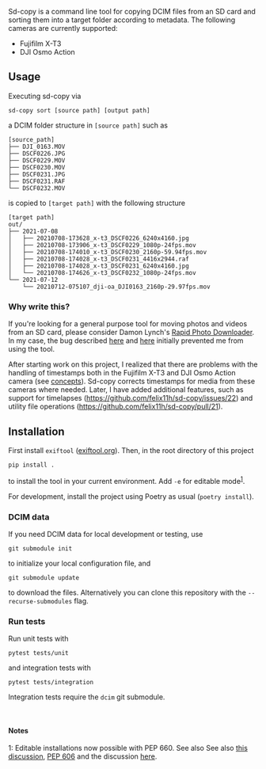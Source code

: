 
Sd-copy is a command line tool for copying DCIM files from an SD card and sorting them into a target folder according to metadata. The following cameras are currently supported:
* Fujifilm X-T3
* DJI Osmo Action


## Usage

Executing sd-copy via
```shell
sd-copy sort [source path] [output path]
```
a DCIM folder structure in `[source path]` such as
```shell
[source_path]
├── DJI_0163.MOV
├── DSCF0226.JPG
├── DSCF0229.MOV
├── DSCF0230.MOV
├── DSCF0231.JPG
├── DSCF0231.RAF
└── DSCF0232.MOV
```
is copied to `[target path]` with the following structure
````shell
[target path]
out/
├── 2021-07-08
│   ├── 20210708-173628_x-t3_DSCF0226_6240x4160.jpg
│   ├── 20210708-173906_x-t3_DSCF0229_1080p-24fps.mov
│   ├── 20210708-174010_x-t3_DSCF0230_2160p-59.94fps.mov
│   ├── 20210708-174028_x-t3_DSCF0231_4416x2944.raf
│   ├── 20210708-174028_x-t3_DSCF0231_6240x4160.jpg
│   └── 20210708-174626_x-t3_DSCF0232_1080p-24fps.mov
└── 2021-07-12
    └── 20210712-075107_dji-oa_DJI0163_2160p-29.97fps.mov

````

### Why write this?

If you're looking for a general purpose tool for moving photos and videos from an SD card, please consider Damon Lynch's [Rapid Photo Downloader](https://damonlynch.net/rapid/). In my case, the bug described [here](https://bugs.launchpad.net/rapid/+bug/1814014) and [here](https://bugs.launchpad.net/rapid/+bug/1837327) initially prevented me from using the tool.

After starting work on this project, I realized that there are problems with the handling of timestamps both in the Fujifilm X-T3 and DJI Osmo Action camera (see [concepts](CONCEPTS.md)). Sd-copy corrects timestamps for media from these cameras where needed. Later, I have added additional features, such as support for timelapses (https://github.com/felix11h/sd-copy/issues/22) and utility file operations (https://github.com/felix11h/sd-copy/pull/21).


## Installation

First install `exiftool` ([exiftool.org](https://exiftool.org/install.html#Unix)). Then, in the root directory of this project
```shell
pip install .
```
to install the tool in your current environment. Add `-e` for editable mode<sup>[1](#footnote1)</sup>. 

For development, install the project using Poetry as usual (`poetry install`).

### DCIM data
If you need DCIM data for local development or testing, use
```shell
git submodule init
``` 
to initialize your local configuration file, and 
```shell
git submodule update
```
to download the files. Alternatively you can clone this repository with the `--recurse-submodules` flag.

### Run tests

Run unit tests with
```shell
pytest tests/unit
```
and integration tests with
```shell
pytest tests/integration
```
Integration tests require the `dcim` git submodule.

<br />

#### Notes 
<a name="footnote1">1</a>: Editable installations now possible with PEP 660. See also See also [this discussion](https://github.com/python-poetry/poetry/issues/34#issuecomment-870454738), [PEP 606](https://discuss.python.org/t/pronouncement-on-peps-660-and-662-editable-installs/9450) and the discussion [here](https://github.com/python-poetry/poetry/issues/761).
